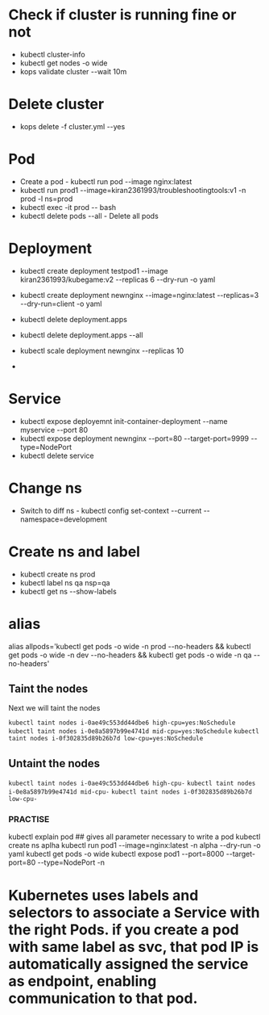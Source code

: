 
# Check if cluster is running fine or not

- kubectl cluster-info
- kubectl get nodes -o wide
- kops validate cluster --wait 10m


# Delete cluster

- kops delete -f cluster.yml  --yes


# Pod

- Create a pod - kubectl run pod --image nginx:latest
- kubectl run prod1 --image=kiran2361993/troubleshootingtools:v1 -n prod -l ns=prod
- kubectl exec -it prod -- bash
- kubectl delete pods --all - Delete all pods

# Deployment

- kubectl create deployment testpod1 --image kiran2361993/kubegame:v2 --replicas 6 --dry-run -o yaml
- kubectl create deployment newnginx --image=nginx:latest --replicas=3 --dry-run=client -o yaml

- kubectl delete deployment.apps <deployment-name>
- kubectl delete deployment.apps --all

- kubectl scale deployment newnginx --replicas 10
- 
# Service

- kubectl expose deployemnt init-container-deployment --name myservice --port 80
- kubectl expose deployment newnginx --port=80 --target-port=9999 --type=NodePort
- kubectl delete service <service-name>

# Change ns

- Switch to diff ns - kubectl config set-context --current --namespace=development


# Create ns and label

- kubectl create ns prod
- kubectl label ns qa nsp=qa
- kubectl get ns --show-labels

# alias

alias allpods='kubectl get pods -o wide -n prod --no-headers && kubectl get pods -o wide -n dev --no-headers && kubectl get pods -o wide -n qa --no-headers'

## Taint the nodes

Next we will taint the nodes 

`kubectl taint nodes i-0ae49c553dd44dbe6 high-cpu=yes:NoSchedule`
`kubectl taint nodes i-0e8a5897b99e4741d mid-cpu=yes:NoSchedule`
`kubectl taint nodes i-0f302835d89b26b7d low-cpu=yes:NoSchedule`


## Untaint the nodes


`kubectl taint nodes i-0ae49c553dd44dbe6 high-cpu-`
`kubectl taint nodes i-0e8a5897b99e4741d mid-cpu-`
`kubectl taint nodes i-0f302835d89b26b7d low-cpu-`




### PRACTISE ###

kubectl explain pod ## gives all parameter necessary to write a pod
kubectl create ns aplha
kubectl run pod1 --image=nginx:latest -n alpha --dry-run -o yaml 
kubectl get pods -o wide 
kubectl expose pod1 --port=8000 --target-port=80 --type=NodePort -n <ns>

# Kubernetes uses labels and selectors to associate a Service with the right Pods. if you create a pod with same label as svc, that pod IP is automatically assigned the service as endpoint, enabling communication to that pod.


